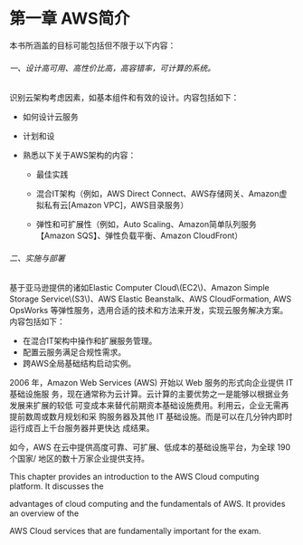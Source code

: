 # 第一章 AWS简介

本书所涵盖的目标可能包括但不限于以下内容：

###### 一、设计高可用、高性价比高，高容错率，可计算的系统。

识别云架构考虑因素，如基本组件和有效的设计。内容包括如下：

* 如何设计云服务

* 计划和设

* 熟悉以下关于AWS架构的内容：

  * 最佳实践

  * 混合IT架构（例如，AWS Direct Connect、AWS存储网关、Amazon虚拟私有云\[Amazon VPC\]，AWS目录服务）

  * 弹性和可扩展性（例如，Auto Scaling、Amazon简单队列服务【Amazon SQS】、弹性负载平衡、Amazon CloudFront）

###### 二、实施与部署

基于亚马逊提供的诸如Elastic Computer Cloud\\(EC2\\)、Amazon Simple Storage Service\\(S3\\)、AWS Elastic Beanstalk、AWS CloudFormation, AWS OpsWorks 等弹性服务，选用合适的技术和方法来开发，实现云服务解决方案。内容包括如下：

* 在混合IT架构中操作和扩展服务管理。
* 配置云服务满足合规性需求。
* 跨AWS全局基础结构启动实例。



2006 年，Amazon Web Services \(AWS\) 开始以 Web 服务的形式向企业提供 IT 基础设施服务，现在通常称为云计算。云计算的主要优势之一是能够以根据业务发展来扩展的较低可变成本来替代前期资本基础设施费用。利用云，企业无需再提前数周或数月规划和采购服务器及其他 IT 基础设施。而是可以在几分钟内即时运行成百上千台服务器并更快达成结果。

如今，AWS 在云中提供高度可靠、可扩展、低成本的基础设施平台，为全球 190 个国家/地区的数十万家企业提供支持。

This chapter provides an introduction to the AWS Cloud computing platform. It discusses the

advantages of cloud computing and the fundamentals of AWS. It provides an overview of the

AWS Cloud services that are fundamentally important for the exam.

